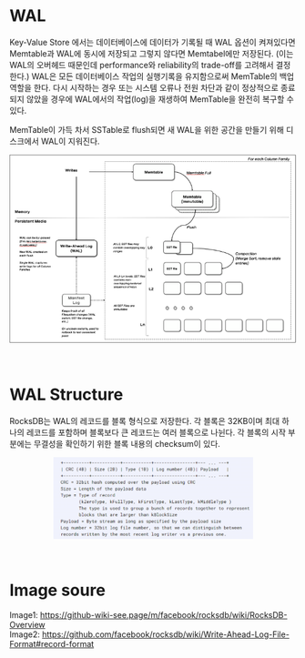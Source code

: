 # WAL
Key-Value Store 에서는 데이터베이스에 데이터가 기록될 때 WAL 옵션이 켜져있다면 Memtable과 WAL에 동시에 저장되고 그렇지 않다면 Memtabel에만 저장된다. (이는 WAL의 오버헤드 때문인데 performance와 reliability의 trade-off를 고려해서 결정한다.) WAL은 모든 데이터베이스 작업의 실행기록을 유지함으로써 MemTable의 백업 역할을 한다. 다시 시작하는 경우 또는 시스템 오류나 전원 차단과 같이 정상적으로 종료되지 않았을 경우에  WAL에서의 작업(log)을 재생하여 MemTable을 완전히 복구할 수 있다. 

MemTable이 가득 차서 SSTable로 flush되면 새 WAL을 위한 공간을 만들기 위해 디스크에서 WAL이 지워진다.   

<p align="center"><img src="https://github.com/Student5421/Image/blob/main/Image/WAL_Image1.png"></p>

<br>

# WAL Structure
RocksDB는 WAL의 레코드를 블록 형식으로 저장한다. 각 블록은 32KB이며 최대 하나의 레코드를 포함하며 블록보다 큰 레코드는 여러 블록으로 나뉜다. 각 블록의 시작 부분에는 무결성을 확인하기 위한 블록 내용의 checksum이 있다.

<p align="center"><img src="https://github.com/Student5421/Image/blob/main/Image/WAL_Image2.png" width=70%></p>

<br>

# Image soure
Image1: https://github-wiki-see.page/m/facebook/rocksdb/wiki/RocksDB-Overview
<br>
Image2: https://github.com/facebook/rocksdb/wiki/Write-Ahead-Log-File-Format#record-format
